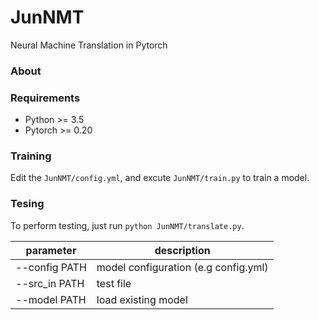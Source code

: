 # JunNMT
Neural Machine Translation in Pytorch

### About

### Requirements
- Python >= 3.5
- Pytorch >= 0.20

### Training
Edit the `JunNMT/config.yml`, and excute `JunNMT/train.py` to train a model.

### Tesing
To perform testing, just run `python JunNMT/translate.py`.

| parameter     | description |
|---            |--- |
| --config PATH |  model configuration (e.g config.yml) |
| --src_in PATH |  test file |
| --model PATH  |  load existing model |
